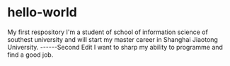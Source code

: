 # hello-world
My first respository
I'm a student of school of information science of southest university and will start my master career in Shanghai Jiaotong University. 
------Second Edit
I want to sharp my ability to programme and find a good job.
